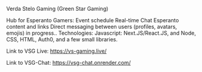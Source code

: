 Verda Stelo Gaming (Green Star Gaming)

Hub for Esperanto Gamers:
Event schedule
Real-time Chat
Esperanto content and links
Direct messaging between users (profiles, avatars, emojis) in progress..
Technologies: Javascript: Next.JS/React.JS, and Node, CSS, HTML, Auth0, and a few small libraries.

Link to VSG Live: https://vs-gaming.live/

Link to VSG-Chat: https://vsg-chat.onrender.com/
